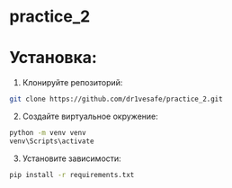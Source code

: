 # practice_2
# Установка:

1. Клонируйте репозиторий:
```bash
git clone https://github.com/dr1vesafe/practice_2.git
```

2. Создайте виртуальное окружение:
```bash
python -m venv venv
venv\Scripts\activate
```

3. Установите зависимости:
```bash
pip install -r requirements.txt
```